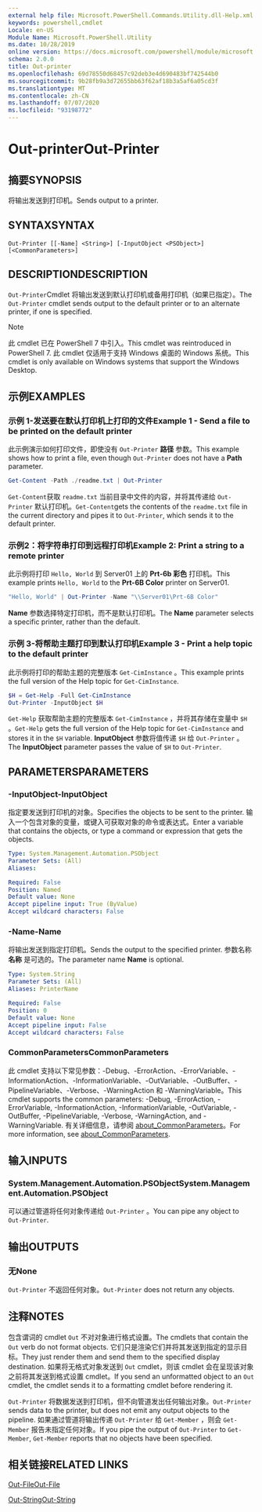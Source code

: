 ```yaml
---
external help file: Microsoft.PowerShell.Commands.Utility.dll-Help.xml
keywords: powershell,cmdlet
Locale: en-US
Module Name: Microsoft.PowerShell.Utility
ms.date: 10/28/2019
online version: https://docs.microsoft.com/powershell/module/microsoft.powershell.utility/out-printer?view=powershell-7.1&WT.mc_id=ps-gethelp
schema: 2.0.0
title: Out-printer
ms.openlocfilehash: 69d78550d68457c92deb3e4d690483bf742544b0
ms.sourcegitcommit: 9b28fb9a3d72655bb63f62af18b3a5af6a05cd3f
ms.translationtype: MT
ms.contentlocale: zh-CN
ms.lasthandoff: 07/07/2020
ms.locfileid: "93198772"
---
```

# <span data-ttu-id="d8e4c-103">Out-printer</span><span class="sxs-lookup"><span data-stu-id="d8e4c-103">Out-Printer</span></span>

## <span data-ttu-id="d8e4c-104">摘要</span><span class="sxs-lookup"><span data-stu-id="d8e4c-104">SYNOPSIS</span></span>
<span data-ttu-id="d8e4c-105">将输出发送到打印机。</span><span class="sxs-lookup"><span data-stu-id="d8e4c-105">Sends output to a printer.</span></span>

## <span data-ttu-id="d8e4c-106">SYNTAX</span><span class="sxs-lookup"><span data-stu-id="d8e4c-106">SYNTAX</span></span>

```
Out-Printer [[-Name] <String>] [-InputObject <PSObject>] [<CommonParameters>]
```

## <span data-ttu-id="d8e4c-107">DESCRIPTION</span><span class="sxs-lookup"><span data-stu-id="d8e4c-107">DESCRIPTION</span></span>

<span data-ttu-id="d8e4c-108">`Out-Printer`Cmdlet 将输出发送到默认打印机或备用打印机（如果已指定）。</span><span class="sxs-lookup"><span data-stu-id="d8e4c-108">The `Out-Printer` cmdlet sends output to the default printer or to an alternate printer, if one is specified.</span></span>

> [!NOTE]
> <span data-ttu-id="d8e4c-109">此 cmdlet 已在 PowerShell 7 中引入。</span><span class="sxs-lookup"><span data-stu-id="d8e4c-109">This cmdlet was reintroduced in PowerShell 7.</span></span> <span data-ttu-id="d8e4c-110">此 cmdlet 仅适用于支持 Windows 桌面的 Windows 系统。</span><span class="sxs-lookup"><span data-stu-id="d8e4c-110">This cmdlet is only available on Windows systems that support the Windows Desktop.</span></span>

## <span data-ttu-id="d8e4c-111">示例</span><span class="sxs-lookup"><span data-stu-id="d8e4c-111">EXAMPLES</span></span>

### <span data-ttu-id="d8e4c-112">示例 1-发送要在默认打印机上打印的文件</span><span class="sxs-lookup"><span data-stu-id="d8e4c-112">Example 1 - Send a file to be printed on the default printer</span></span>

<span data-ttu-id="d8e4c-113">此示例演示如何打印文件，即使没有 `Out-Printer` **路径** 参数。</span><span class="sxs-lookup"><span data-stu-id="d8e4c-113">This example shows how to print a file, even though `Out-Printer` does not have a **Path** parameter.</span></span>

```powershell
Get-Content -Path ./readme.txt | Out-Printer
```

<span data-ttu-id="d8e4c-114">`Get-Content`获取 `readme.txt` 当前目录中文件的内容，并将其传递给 `Out-Printer` 默认打印机。</span><span class="sxs-lookup"><span data-stu-id="d8e4c-114">`Get-Content`gets the contents of the `readme.txt` file in the current directory and pipes it to `Out-Printer`, which sends it to the default printer.</span></span>

### <span data-ttu-id="d8e4c-115">示例2：将字符串打印到远程打印机</span><span class="sxs-lookup"><span data-stu-id="d8e4c-115">Example 2: Print a string to a remote printer</span></span>

<span data-ttu-id="d8e4c-116">此示例将打印 `Hello, World` 到 Server01 上的 **Prt-6b 彩色** 打印机。</span><span class="sxs-lookup"><span data-stu-id="d8e4c-116">This example prints `Hello, World` to the **Prt-6B Color** printer on Server01.</span></span>

```powershell
"Hello, World" | Out-Printer -Name "\\Server01\Prt-6B Color"
```

<span data-ttu-id="d8e4c-117">**Name** 参数选择特定打印机，而不是默认打印机。</span><span class="sxs-lookup"><span data-stu-id="d8e4c-117">The **Name** parameter selects a specific printer, rather than the default.</span></span>

### <span data-ttu-id="d8e4c-118">示例 3-将帮助主题打印到默认打印机</span><span class="sxs-lookup"><span data-stu-id="d8e4c-118">Example 3 - Print a help topic to the default printer</span></span>

<span data-ttu-id="d8e4c-119">此示例将打印的帮助主题的完整版本 `Get-CimInstance` 。</span><span class="sxs-lookup"><span data-stu-id="d8e4c-119">This example prints the full version of the Help topic for `Get-CimInstance`.</span></span>

```powershell
$H = Get-Help -Full Get-CimInstance
Out-Printer -InputObject $H
```

<span data-ttu-id="d8e4c-120">`Get-Help` 获取帮助主题的完整版本 `Get-CimInstance` ，并将其存储在变量中 `$H` 。</span><span class="sxs-lookup"><span data-stu-id="d8e4c-120">`Get-Help` gets the full version of the Help topic for `Get-CimInstance` and stores it in the `$H` variable.</span></span> <span data-ttu-id="d8e4c-121">**InputObject** 参数将值传递 `$H` 给 `Out-Printer` 。</span><span class="sxs-lookup"><span data-stu-id="d8e4c-121">The **InputObject** parameter passes the value of `$H` to `Out-Printer`.</span></span>

## <span data-ttu-id="d8e4c-122">PARAMETERS</span><span class="sxs-lookup"><span data-stu-id="d8e4c-122">PARAMETERS</span></span>

### <span data-ttu-id="d8e4c-123">-InputObject</span><span class="sxs-lookup"><span data-stu-id="d8e4c-123">-InputObject</span></span>

<span data-ttu-id="d8e4c-124">指定要发送到打印机的对象。</span><span class="sxs-lookup"><span data-stu-id="d8e4c-124">Specifies the objects to be sent to the printer.</span></span> <span data-ttu-id="d8e4c-125">输入一个包含对象的变量，或键入可获取对象的命令或表达式。</span><span class="sxs-lookup"><span data-stu-id="d8e4c-125">Enter a variable that contains the objects, or type a command or expression that gets the objects.</span></span>

```yaml
Type: System.Management.Automation.PSObject
Parameter Sets: (All)
Aliases:

Required: False
Position: Named
Default value: None
Accept pipeline input: True (ByValue)
Accept wildcard characters: False
```

### <span data-ttu-id="d8e4c-126">-Name</span><span class="sxs-lookup"><span data-stu-id="d8e4c-126">-Name</span></span>

<span data-ttu-id="d8e4c-127">将输出发送到指定打印机。</span><span class="sxs-lookup"><span data-stu-id="d8e4c-127">Sends the output to the specified printer.</span></span> <span data-ttu-id="d8e4c-128">参数名称 **名称** 是可选的。</span><span class="sxs-lookup"><span data-stu-id="d8e4c-128">The parameter name **Name** is optional.</span></span>

```yaml
Type: System.String
Parameter Sets: (All)
Aliases: PrinterName

Required: False
Position: 0
Default value: None
Accept pipeline input: False
Accept wildcard characters: False
```

### <span data-ttu-id="d8e4c-129">CommonParameters</span><span class="sxs-lookup"><span data-stu-id="d8e4c-129">CommonParameters</span></span>

<span data-ttu-id="d8e4c-130">此 cmdlet 支持以下常见参数：-Debug、-ErrorAction、-ErrorVariable、-InformationAction、-InformationVariable、-OutVariable、-OutBuffer、-PipelineVariable、-Verbose、-WarningAction 和 -WarningVariable。</span><span class="sxs-lookup"><span data-stu-id="d8e4c-130">This cmdlet supports the common parameters: -Debug, -ErrorAction, -ErrorVariable, -InformationAction, -InformationVariable, -OutVariable, -OutBuffer, -PipelineVariable, -Verbose, -WarningAction, and -WarningVariable.</span></span> <span data-ttu-id="d8e4c-131">有关详细信息，请参阅 [about_CommonParameters](https://go.microsoft.com/fwlink/?LinkID=113216)。</span><span class="sxs-lookup"><span data-stu-id="d8e4c-131">For more information, see [about_CommonParameters](https://go.microsoft.com/fwlink/?LinkID=113216).</span></span>

## <span data-ttu-id="d8e4c-132">输入</span><span class="sxs-lookup"><span data-stu-id="d8e4c-132">INPUTS</span></span>

### <span data-ttu-id="d8e4c-133">System.Management.Automation.PSObject</span><span class="sxs-lookup"><span data-stu-id="d8e4c-133">System.Management.Automation.PSObject</span></span>

<span data-ttu-id="d8e4c-134">可以通过管道将任何对象传递给 `Out-Printer` 。</span><span class="sxs-lookup"><span data-stu-id="d8e4c-134">You can pipe any object to `Out-Printer`.</span></span>

## <span data-ttu-id="d8e4c-135">输出</span><span class="sxs-lookup"><span data-stu-id="d8e4c-135">OUTPUTS</span></span>

### <span data-ttu-id="d8e4c-136">无</span><span class="sxs-lookup"><span data-stu-id="d8e4c-136">None</span></span>

<span data-ttu-id="d8e4c-137">`Out-Printer` 不返回任何对象。</span><span class="sxs-lookup"><span data-stu-id="d8e4c-137">`Out-Printer` does not return any objects.</span></span>

## <span data-ttu-id="d8e4c-138">注释</span><span class="sxs-lookup"><span data-stu-id="d8e4c-138">NOTES</span></span>

<span data-ttu-id="d8e4c-139">包含谓词的 cmdlet `Out` 不对对象进行格式设置。</span><span class="sxs-lookup"><span data-stu-id="d8e4c-139">The cmdlets that contain the `Out` verb do not format objects.</span></span> <span data-ttu-id="d8e4c-140">它们只是渲染它们并将其发送到指定的显示目标。</span><span class="sxs-lookup"><span data-stu-id="d8e4c-140">They just render them and send them to the specified display destination.</span></span> <span data-ttu-id="d8e4c-141">如果将无格式对象发送到 `Out` cmdlet，则该 cmdlet 会在呈现该对象之前将其发送到格式设置 cmdlet。</span><span class="sxs-lookup"><span data-stu-id="d8e4c-141">If you send an unformatted object to an `Out` cmdlet, the cmdlet sends it to a formatting cmdlet before rendering it.</span></span>

<span data-ttu-id="d8e4c-142">`Out-Printer` 将数据发送到打印机，但不向管道发出任何输出对象。</span><span class="sxs-lookup"><span data-stu-id="d8e4c-142">`Out-Printer` sends data to the printer, but does not emit any output objects to the pipeline.</span></span> <span data-ttu-id="d8e4c-143">如果通过管道将输出传递 `Out-Printer` 给 `Get-Member` ，则会 `Get-Member` 报告未指定任何对象。</span><span class="sxs-lookup"><span data-stu-id="d8e4c-143">If you pipe the output of `Out-Printer` to `Get-Member`, `Get-Member` reports that no objects have been specified.</span></span>

## <span data-ttu-id="d8e4c-144">相关链接</span><span class="sxs-lookup"><span data-stu-id="d8e4c-144">RELATED LINKS</span></span>

[<span data-ttu-id="d8e4c-145">Out-File</span><span class="sxs-lookup"><span data-stu-id="d8e4c-145">Out-File</span></span>](Out-File.md)

[<span data-ttu-id="d8e4c-146">Out-String</span><span class="sxs-lookup"><span data-stu-id="d8e4c-146">Out-String</span></span>](Out-String.md)

